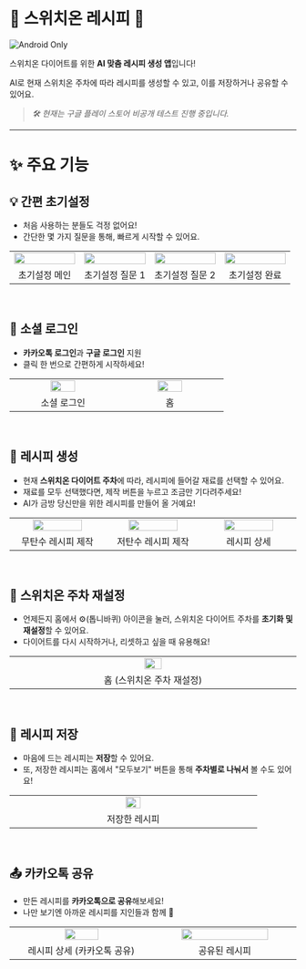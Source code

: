 # 🥗 스위치온 레시피 🥗
![Android Only](https://img.shields.io/badge/Android_only-green?logo=android)

스위치온 다이어트를 위한 **AI 맞춤 레시피 생성 앱**입니다!

AI로 현재 스위치온 주차에 따라 레시피를 생성할 수 있고, 이를 저장하거나 공유할 수 있어요.

<!-- [![Get it on Google Play](https://upload.wikimedia.org/wikipedia/commons/7/78/Google_Play_Store_badge_EN.svg)](https://play.google.com/store/apps/details?id=com.dltjrrbs2020.switchon-recipe) -->

> _🛠️ 현재는 구글 플레이 스토어 비공개 테스트 진행 중입니다._

---

# ✨ 주요 기능

## 💡 간편 초기설정
- 처음 사용하는 분들도 걱정 없어요!
- 간단한 몇 가지 질문을 통해, 빠르게 시작할 수 있어요.

<table width="100%">
  <tr align="center">
    <td>
      <img src="https://github.com/user-attachments/assets/16fc5d0e-8834-4eb0-b334-83bd69d8ba83" width="100%" />
    </td>
    <td>
      <img src="https://github.com/user-attachments/assets/8c1e4148-925f-4807-b593-89548cfe8094" width="100%" />
    </td>
    <td>
      <img src="https://github.com/user-attachments/assets/a53f99e5-e36a-47d4-b0f4-25990774182d" width="100%" />
    </td>
    <td>
      <img src="https://github.com/user-attachments/assets/7268a752-e711-44b6-946a-8b062665cdf6" width="100%" />
    </td>
  </tr>
  <tr>
    <td width="25%" align="center">
      초기설정 메인
    </td>
    <td width="25%" align="center">
      초기설정 질문 1
    </td>
    <td width="25%" align="center"">
      초기설정 질문 2
    </td>
    <td width="25%" align="center"">
      초기설정 완료 
    </td>
  </tr>
</table>

<br />

## 🔐 소셜 로그인  
- **카카오톡 로그인**과 **구글 로그인** 지원  
- 클릭 한 번으로 간편하게 시작하세요!

<table width="100%">
  <tr align="center">
    <td>
      <img src="https://github.com/user-attachments/assets/c4ac1210-c9e4-4640-9da8-ff23dae92f63" width="50%" />
    </td>
    <td>
      <img src="https://github.com/user-attachments/assets/bab1a610-1fd6-44d3-bc7d-97b6f17cf8ac" width="50%" />
    </td>
  </tr>
  <tr>
    <td width="25%" align="center">
      소셜 로그인
    </td>
    <td width="25%" align="center">
      홈
    </td>
  </tr>
</table>

<br />

## 📗 레시피 생성
- 현재 **스위치온 다이어트 주차**에 따라, 레시피에 들어갈 재료를 선택할 수 있어요.
- 재료를 모두 선택했다면, 제작 버튼을 누르고 조금만 기다려주세요!
- AI가 금방 당신만을 위한 레시피를 만들어 올 거예요!

<table width="100%">
  <tr align="center">
    <td>
      <img src="https://github.com/user-attachments/assets/a0fe61f3-23eb-4ec5-a73c-9f41480e681e" width="75%" />
    </td>
    <td>
      <img src="https://github.com/user-attachments/assets/51fd0dda-cbb9-44f0-9220-82584f175ba7" width="75%" />
    </td>
    <td>
      <img src="https://github.com/user-attachments/assets/5faac487-b285-48d5-8cb6-80fd16a23be6" width="75%" />
    </td>
  </tr>
  <tr>
    <td width="25%" align="center">
      무탄수 레시피 제작
    </td>
    <td width="25%" align="center">
      저탄수 레시피 제작
    </td>
    <td width="25%" align="center">
      레시피 상세
    </td>
  </tr>
</table>

<br />

## 🔁 스위치온 주차 재설정 
- 언제든지 홈에서 ⚙️(톱니바퀴) 아이콘을 눌러, 스위치온 다이어트 주차를 **초기화 및 재설정**할 수 있어요.  
- 다이어트를 다시 시작하거나, 리셋하고 싶을 때 유용해요!

<table width="100%">
  <tr align="center">
    <td>
      <img src="https://github.com/user-attachments/assets/a781393d-a9ac-4aed-a5c8-b7e027a3025b" width="25%" />
    </td>
  </tr>
  <tr>
    <td width="25%" align="center">
      홈 (스위치온 주차 재설정)
    </td>
  </tr>
</table>

<br />

## 💾 레시피 저장  
- 마음에 드는 레시피는 **저장**할 수 있어요.
- 또, 저장한 레시피는 홈에서 "모두보기" 버튼을 통해 **주차별로 나눠서** 볼 수도 있어요!

<table width="100%">
  <tr align="center">
    <td>
      <img src="https://github.com/user-attachments/assets/27158376-8498-4afb-b5c2-6304cc762249" width="25%" />
    </td>
  </tr>
  <tr>
    <td width="25%" align="center">
      저장한 레시피
    </td>
  </tr>
</table>

<br />

## 📤 카카오톡 공유  
- 만든 레시피를 **카카오톡으로 공유**해보세요!  
- 나만 보기엔 아까운 레시피를 지인들과 함께 💬

<table width="100%">
  <tr align="center">
    <td>
      <img src="https://github.com/user-attachments/assets/815fd6c1-4b6e-4618-8c5d-c4a1da19df01" width="50%" />
    </td>
    <td>
      <img src="https://github.com/user-attachments/assets/6f46c645-ed31-488c-81a2-5303186f8efd" width="80%" />
    </td>
  </tr>
  <tr>
    <td width="25%" align="center">
      레시피 상세 (카카오톡 공유)
    </td>
    <td width="25%" align="center">
      공유된 레시피
    </td>
  </tr>
</table>
